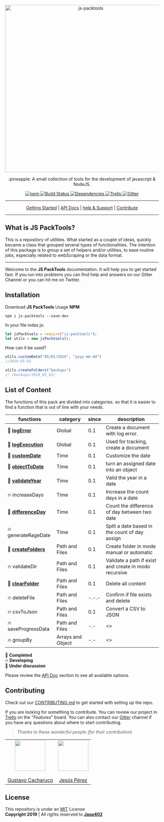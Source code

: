 <p align="center">
    <a href="#">
        <img alt="js-packtools" src="https://repository-images.githubusercontent.com/185065568/99338980-6f4c-11e9-95ca-045dfeca2f45" width="546">
    </a>
</p>
<p align="center">
    :pineapple: A small collection of tools for the development of javascript & NodeJS.
</p>

<p align="center">
    <a href="https://www.npmjs.com/package/js-packtools">
        <img alt="npm" src="https://img.shields.io/npm/v/js-packtools.svg">
    </a>
    <a href="https://travis-ci.org/jasp402/js-packtools">
        <img alt="Build Status" src="https://travis-ci.org/jasp402/js-packtools.svg?branch=master">
    </a>
    <a href="https://david-dm.org/jasp402/js-packtools">
        <img alt="Dependencies" src="https://david-dm.org/jasp402/js-packtools/status.svg">
    </a>
    <a href="https://trello.com/b/FMUpri2i/js-packtools">
            <img alt="Trello" src="https://img.shields.io/badge/project-on%20Trello-blue.svg">
    </a>
    <a href="https://gitter.im/js-packtools/community?utm_source=badge&utm_medium=badge&utm_campaign=pr-badge">
        <img alt="Gitter" src="https://badges.gitter.im/js-packtools/community.svg">
    </a>
</p>

***

<p align="center">
    <a href="https://jasp402.github.io/js-packtools/#/">Getting Started</a> |
    <a href="https://jasp402.github.io/js-packtools/#/api">API Docs</a> |
    <a href="https://jasp402.github.io/js-packtools/#/help">help & Support</a> |
    <a href="https://jasp402.github.io/js-packtools/#/donate">Contribute</a>
</p>

***

## What is JS PackTools?
This is a repository of utilities. What started as a couple of ideas, quickly became a class that grouped several types of functionalities. The intention of this package is to group a set of helpers and/or utilities, to ease routine jobs, especially related to webScraping or the data format.

---

Welcome to the **JS PackTools** documentation. It will help you to get started fast. If you run into problems you can find help and answers on our Gitter Channel or you can hit me on Twitter.


## Installation
Download **JS PackTools** Usage **NPM** <br/>

```npm
npm i js-packtools --save-dev
```

In your file index.js:
```javascript
let jsPacktools = require("js-packtools");
let utils = new jsPacktools();
```

How can it be used?

```javascript
utils.customDate("05/01/2019", "yyyy-mm-dd")
//2019-05-01

utils.createFolders("backups")
// /backups/2019_05_01/
```

## List of Content
The functions of this pack are divided into categories. so that it is easier to find a function that is out of line with your needs.

| functions         | category            | since | description                                           |
|-------------------|---------------------|-------|-------------------------------------------------------|
| :seedling:  [**logError**](https://jasp402.github.io/js-packtools/#/api/logError)           | Global              | 0.1 | Create a document with log error.                     |
| :seedling: [**logExecution**](https://jasp402.github.io/js-packtools/#/api/logExecution)      | Global              | 0.1 | Used for tracking, create a document                  |
| :seedling: [**customDate**](https://jasp402.github.io/js-packtools/#/api/customDate)        | Time                | 0.1 | Customize the date                                    |
| :seedling: [**objectToDate**](https://jasp402.github.io/js-packtools/#/api/objectToDate)      | Time                | 0.1 | turn an assigned date into an object                  |
| :seedling: [**validateYear**](https://jasp402.github.io/js-packtools/#/api/validateYear)      | Time                | 0.1 | Valid the year in a date                              |
| :fire: increaseDays      | Time                | 0.1 | Increase the count days in a date                     |
| :seedling: [**differenceDay**](https://jasp402.github.io/js-packtools/#/api/differenceDay)     | Time                | 0.1 | Count the difference of day between two date          |
| :fire: generateRageDate  | Time                | 0.1 | Split a date based in the count of day assign         |
| :seedling: [**createFolders**](https://jasp402.github.io/js-packtools/#/api/createFolders)     | Path and Files      | 0.1 | Create folder in mode manual or automatic             |
| :fire: validateDir       | Path and Files      | 0.1 | Validate a path if exist and create in modo recursive |
| :seedling: [**clearFolder**](https://jasp402.github.io/js-packtools/#/api/clearFolder)       | Path and Files      | 0.1 | Delete all content                                    |
| :fire: deleteFile | Path and Files      | -.-.- | Confirm if file exists and delete                                           |
| :fire: csvToJson         | Path and Files      | 0.1 | Convert a CSV to JSON                                 |
| :fire: saveProgressData  | Path and Files      | -.-      | <<PENDING>>                                           |
| :fire: groupBy           | Arrays and Object   | -.-      | <<PENDING>>                                           |


:seedling: **Completed** <br>
:fire: **Developing** <br>
:speech_balloon: **Under discussion** <br>

Please review the [API Doc](https://jasp402.github.io/js-packtools/#/api) section to see all available options.

## Contributing
Check out our [CONTRIBUTING.md](https://jasp402.github.io/js-packtools/#/) to get started with setting up the repo.

If you are looking for something to contribute. You can review our project in [Trello](https://trello.com/b/FMUpri2i/js-packtools) on the "*Features*" board. You can also contact our [Gitter](https://gitter.im/js-packtools/community) channel if you have any questions about where to start contributing.

> *Thanks to these wonderful people (for their contribution)*

|      |       |
|------------|-------------|
|  <center><img src="https://avatars2.githubusercontent.com/u/22778784?s=460&v=4" width="100"></center><br><center>[Gustavo Cacharuco](https://github.com/Gztabo21)</center> |  <center><img src="https://avatars1.githubusercontent.com/u/8978470?s=460&v=4" width="100"></center><br><center>[Jesús Pérez](https://github.com/jasp402)</center> |


## License
This repository is under an [MIT](https://raw.githubusercontent.com/jasp402/js-packtools/master/LICENSE) License <br>
**Copyright 2019** | All rights reserved to [**Jasp402**](http://jasp402.com/)

